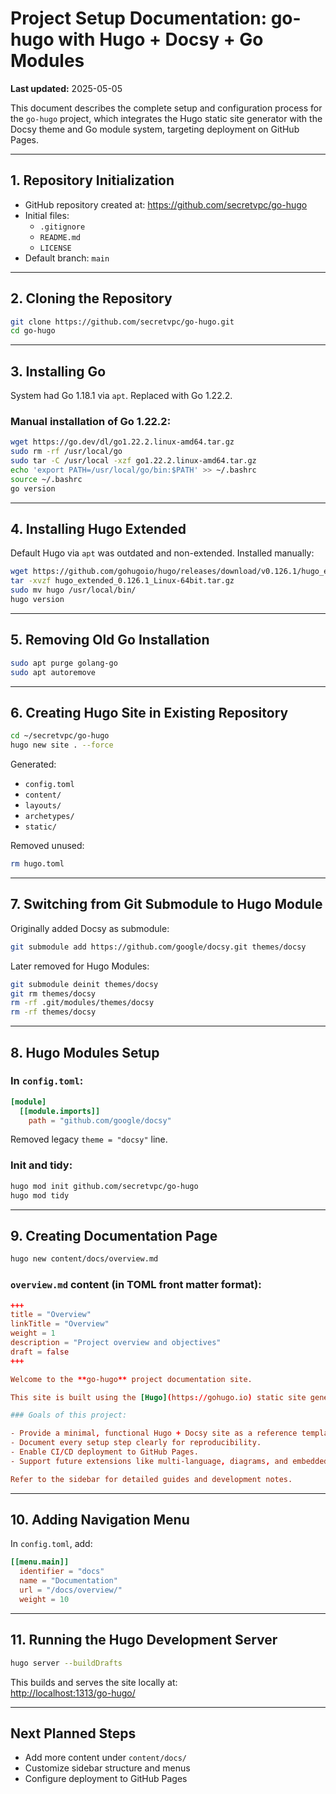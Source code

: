# Project Setup Documentation: go-hugo with Hugo + Docsy + Go Modules

**Last updated:** 2025-05-05

This document describes the complete setup and configuration process for the `go-hugo` project, which integrates the Hugo static site generator with the Docsy theme and Go module system, targeting deployment on GitHub Pages.

---

## 1. Repository Initialization

- GitHub repository created at: https://github.com/secretvpc/go-hugo
- Initial files:
  - `.gitignore`
  - `README.md`
  - `LICENSE`
- Default branch: `main`

---

## 2. Cloning the Repository

```bash
git clone https://github.com/secretvpc/go-hugo.git
cd go-hugo
```

---

## 3. Installing Go

System had Go 1.18.1 via `apt`. Replaced with Go 1.22.2.

### Manual installation of Go 1.22.2:

```bash
wget https://go.dev/dl/go1.22.2.linux-amd64.tar.gz
sudo rm -rf /usr/local/go
sudo tar -C /usr/local -xzf go1.22.2.linux-amd64.tar.gz
echo 'export PATH=/usr/local/go/bin:$PATH' >> ~/.bashrc
source ~/.bashrc
go version
```

---

## 4. Installing Hugo Extended

Default Hugo via `apt` was outdated and non-extended. Installed manually:

```bash
wget https://github.com/gohugoio/hugo/releases/download/v0.126.1/hugo_extended_0.126.1_Linux-64bit.tar.gz
tar -xvzf hugo_extended_0.126.1_Linux-64bit.tar.gz
sudo mv hugo /usr/local/bin/
hugo version
```

---

## 5. Removing Old Go Installation

```bash
sudo apt purge golang-go
sudo apt autoremove
```

---

## 6. Creating Hugo Site in Existing Repository

```bash
cd ~/secretvpc/go-hugo
hugo new site . --force
```

Generated:
- `config.toml`
- `content/`
- `layouts/`
- `archetypes/`
- `static/`

Removed unused:
```bash
rm hugo.toml
```

---

## 7. Switching from Git Submodule to Hugo Module

Originally added Docsy as submodule:

```bash
git submodule add https://github.com/google/docsy.git themes/docsy
```

Later removed for Hugo Modules:

```bash
git submodule deinit themes/docsy
git rm themes/docsy
rm -rf .git/modules/themes/docsy
rm -rf themes/docsy
```

---

## 8. Hugo Modules Setup

### In `config.toml`:

```toml
[module]
  [[module.imports]]
    path = "github.com/google/docsy"
```

Removed legacy `theme = "docsy"` line.

### Init and tidy:

```bash
hugo mod init github.com/secretvpc/go-hugo
hugo mod tidy
```

---

## 9. Creating Documentation Page

```bash
hugo new content/docs/overview.md
```

### `overview.md` content (in TOML front matter format):

```toml
+++
title = "Overview"
linkTitle = "Overview"
weight = 1
description = "Project overview and objectives"
draft = false
+++

Welcome to the **go-hugo** project documentation site.

This site is built using the [Hugo](https://gohugo.io) static site generator and the [Docsy](https://www.docsy.dev/) theme, and is deployed via GitHub Pages. It is intended as an educational and modular reference for building Hugo-based documentation with versioning, GitHub Actions deployment, and multi-language support.

### Goals of this project:

- Provide a minimal, functional Hugo + Docsy site as a reference template.
- Document every setup step clearly for reproducibility.
- Enable CI/CD deployment to GitHub Pages.
- Support future extensions like multi-language, diagrams, and embedded code samples.

Refer to the sidebar for detailed guides and development notes.
```

---

## 10. Adding Navigation Menu

In `config.toml`, add:

```toml
[[menu.main]]
  identifier = "docs"
  name = "Documentation"
  url = "/docs/overview/"
  weight = 10
```

---

## 11. Running the Hugo Development Server

```bash
hugo server --buildDrafts
```

This builds and serves the site locally at:  
[http://localhost:1313/go-hugo/](http://localhost:1313/go-hugo/)

---

## Next Planned Steps

- Add more content under `content/docs/`
- Customize sidebar structure and menus
- Configure deployment to GitHub Pages
